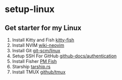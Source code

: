 # setup-linux
## Get starter for my Linux 
1. Install Kitty and Fish [kitty-fish](https://github.com/thujuli/kitty-fish)
2. Install NVIM [wiki-neovim](https://github.com/neovim/neovim/wiki/Installing-Neovim)
3. Install Git [git-scm/linux](https://git-scm.com/download/linux)
4. Setup SSH For GitHub [github-docs/authentication](https://docs.github.com/en/authentication/connecting-to-github-with-ssh/generating-a-new-ssh-key-and-adding-it-to-the-ssh-agent)
5. Install Fisher [PM Fish](https://github.com/jorgebucaran/fisher)
6. Starship [tarship.rs](https://starship.rs/)
7. Install TMUX [github/tmux](https://github.com/tmux/tmux/wiki/Installing)
